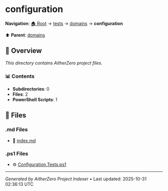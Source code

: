 # configuration

**Navigation**: [🏠 Root](../../../index.md) → [tests](../../index.md) → [domains](../index.md) → **configuration**

⬆️ **Parent**: [domains](../index.md)

## 📖 Overview

*This directory contains AitherZero project files.*

### 📊 Contents

- **Subdirectories**: 0
- **Files**: 2
- **PowerShell Scripts**: 1

## 📄 Files

### .md Files

- 📝 [index.md](./index.md)

### .ps1 Files

- ⚙️ [Configuration.Tests.ps1](./Configuration.Tests.ps1)

---

*Generated by AitherZero Project Indexer* • Last updated: 2025-10-31 02:36:13 UTC

